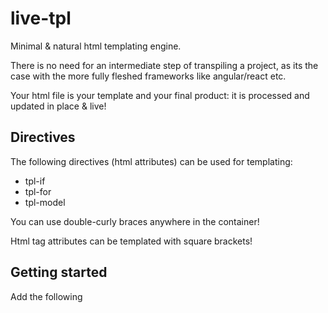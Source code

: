 # live-tpl
Minimal & natural html templating engine.

There is no need for an intermediate step of transpiling a project, as its the case with the more fully fleshed frameworks like angular/react etc.

Your html file is your template and your final product: it is processed and updated in place & live!

## Directives

The following directives (html attributes) can be used for templating:

- tpl-if
- tpl-for
- tpl-model

You can use double-curly braces anywhere in the container!

Html tag attributes can be templated with square brackets!

## Getting started

Add the following <script> tag inside \<head>:

    <script src="https://m-rei.github.io/assets/js/live-tpl.min.js"></script>

Setup a central data object:

    let data = {
        'bool': false,
        'str': 'Hello There',
        'textStr': 'text',
        'obj': {
            name: 'test',
            arr: [1, 2, 3],
            nestedArr: [
                [1, 2, 3],
                [3, 6, 9],
            ]
        },
    }

Write your template!  
Make the template container invisible, so that the customer does not see the unprocessed template.  
Pass the invisibility class name to the *initTemplate()* function.  
If it receives a class name, it will remove the class, once the first render is complete!

    <div id="app" class="invis">
        <input [type]="textStr" tpl-model="str">
        <p>text rendering: {{str}}</p>

        <button onclick="toggleBools()">toggle bools</button>
        <p>conditional rendering: <span tpl-if="bool">i am invisible</span></p>
        <p>conditional rendering: <span tpl-if="!bool">i am visible</span></p>

        <p>simple loop with following array: {{obj.arr}}</p>
        <ul>
            <li tpl-for="obj.arr; x">
                {{x}}
            </li>
        </ul>

        <p>nested loop with following array: {{obj.nestedArr}}</p>
        <ul>
            <li tpl-for="obj.nestedArr; x">
                {{x}}
                <ul>
                    <li tpl-for="x; y">
                        {{y}}
                    </li>
                </ul>
            </li>
        </ul>
    </div>

Initialize the template context as follows, providing your template container selector and your data:

    const tplCtx = initTemplate('#app', data, 'invis');

Once your are finished mutating your data, rerender as follows:

    function toggleBools() {
        data.bool = !data.bool;
        renderTemplate(tplCtx);
    }

## Limitations

In the tpl-for directive, when the array reference itself is referencing an array,  
the index must either be a number or a parent loop variable reference!

Using the given data...

    let data = {
        arr1: [0, 1],
        arr2: [
            [11, 22, 33],
            [77, 88, 99],
        ],
        obj: {
            someIdx: 1,
        }
    }

... valid examples:

    // example 1: arr2[0] is using number, 0, as index
    <div tpl-for="arr1; i">
        <div tpl-for="arr2[0]; j"
            {{j}}
        </div>
    </div>

    // example 2: arr2[i] is using loop variable of parent, i, as index
    <div tpl-for="arr1; i">
        <div tpl-for="arr2[i]; j"
            {{j}}
        </div>
    </div>

... invalid example:

    // [obj.someIndex] will not be resolved!
    <div tpl-for="arr1[obj.someIndex]; i">
    </div>
